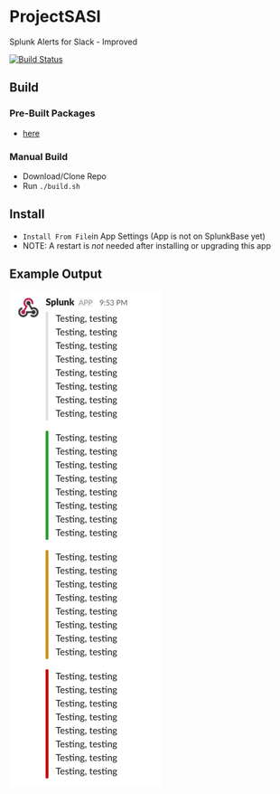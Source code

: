 # ProjectSASI
Splunk Alerts for Slack - Improved

[![Build Status](https://travis-ci.org/jacob-hudson/ProjectSASI.svg?branch=master)](https://travis-ci.org/jacob-hudson/ProjectSASI)

## Build
### Pre-Built Packages
- [here](https://github.com/jacob-hudson/ProjectSASI/releases)

### Manual Build
- Download/Clone Repo
- Run `./build.sh`

## Install
- `Install From File`in App Settings (App is not on SplunkBase yet)
- NOTE:  A restart is *not* needed after installing or upgrading this app

## Example Output
![Example Slack Alerts](https://github.com/jacob-hudson/ProjectSASI/blob/master/data/img/example.png?raw=true "Example Slack Alerts")
